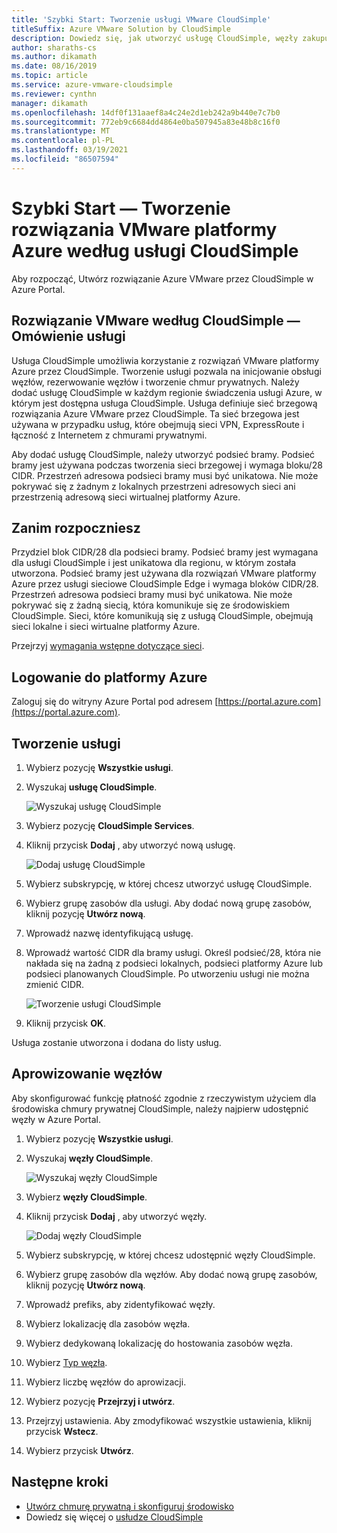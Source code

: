 ```yaml
---
title: 'Szybki Start: Tworzenie usługi VMware CloudSimple'
titleSuffix: Azure VMware Solution by CloudSimple
description: Dowiedz się, jak utworzyć usługę CloudSimple, węzły zakupu i rezerwowe węzły
author: sharaths-cs
ms.author: dikamath
ms.date: 08/16/2019
ms.topic: article
ms.service: azure-vmware-cloudsimple
ms.reviewer: cynthn
manager: dikamath
ms.openlocfilehash: 14df0f131aaef8a4c24e2d1eb242a9b440e7c7b0
ms.sourcegitcommit: 772eb9c6684dd4864e0ba507945a83e48b8c16f0
ms.translationtype: MT
ms.contentlocale: pl-PL
ms.lasthandoff: 03/19/2021
ms.locfileid: "86507594"
---
```

# <a name="quickstart---create-azure-vmware-solution-by-cloudsimple-service"></a>Szybki Start — Tworzenie rozwiązania VMware platformy Azure według usługi CloudSimple

Aby rozpocząć, Utwórz rozwiązanie Azure VMware przez CloudSimple w Azure Portal.

## <a name="vmware-solution-by-cloudsimple---service-overview"></a>Rozwiązanie VMware według CloudSimple — Omówienie usługi

Usługa CloudSimple umożliwia korzystanie z rozwiązań VMware platformy Azure przez CloudSimple.  Tworzenie usługi pozwala na inicjowanie obsługi węzłów, rezerwowanie węzłów i tworzenie chmur prywatnych.  Należy dodać usługę CloudSimple w każdym regionie świadczenia usługi Azure, w którym jest dostępna usługa CloudSimple.  Usługa definiuje sieć brzegową rozwiązania Azure VMware przez CloudSimple.  Ta sieć brzegowa jest używana w przypadku usług, które obejmują sieci VPN, ExpressRoute i łączność z Internetem z chmurami prywatnymi.

Aby dodać usługę CloudSimple, należy utworzyć podsieć bramy. Podsieć bramy jest używana podczas tworzenia sieci brzegowej i wymaga bloku/28 CIDR. Przestrzeń adresowa podsieci bramy musi być unikatowa. Nie może pokrywać się z żadnym z lokalnych przestrzeni adresowych sieci ani przestrzenią adresową sieci wirtualnej platformy Azure.

## <a name="before-you-begin"></a>Zanim rozpoczniesz

Przydziel blok CIDR/28 dla podsieci bramy.  Podsieć bramy jest wymagana dla usługi CloudSimple i jest unikatowa dla regionu, w którym została utworzona. Podsieć bramy jest używana dla rozwiązań VMware platformy Azure przez usługi sieciowe CloudSimple Edge i wymaga bloków CIDR/28. Przestrzeń adresowa podsieci bramy musi być unikatowa. Nie może pokrywać się z żadną siecią, która komunikuje się ze środowiskiem CloudSimple.  Sieci, które komunikują się z usługą CloudSimple, obejmują sieci lokalne i sieci wirtualne platformy Azure.

Przejrzyj [wymagania wstępne dotyczące sieci](cloudsimple-network-checklist.md). 

## <a name="sign-in-to-azure"></a>Logowanie do platformy Azure

Zaloguj się do witryny Azure Portal pod adresem [https://portal.azure.com](https://portal.azure.com).

## <a name="create-the-service"></a>Tworzenie usługi

1. Wybierz pozycję **Wszystkie usługi**.
2. Wyszukaj **usługę CloudSimple**.

    ![Wyszukaj usługę CloudSimple](media/create-cloudsimple-service-search.png)

3. Wybierz pozycję **CloudSimple Services**.
4. Kliknij przycisk **Dodaj** , aby utworzyć nową usługę.

    ![Dodaj usługę CloudSimple](media/create-cloudsimple-service-add.png)

5. Wybierz subskrypcję, w której chcesz utworzyć usługę CloudSimple.
6. Wybierz grupę zasobów dla usługi. Aby dodać nową grupę zasobów, kliknij pozycję **Utwórz nową**.
7. Wprowadź nazwę identyfikującą usługę.
8. Wprowadź wartość CIDR dla bramy usługi. Określ podsieć/28, która nie nakłada się na żadną z podsieci lokalnych, podsieci platformy Azure lub podsieci planowanych CloudSimple. Po utworzeniu usługi nie można zmienić CIDR.

    ![Tworzenie usługi CloudSimple](media/create-cloudsimple-service.png)

9. Kliknij przycisk **OK**.

Usługa zostanie utworzona i dodana do listy usług.

## <a name="provision-nodes"></a>Aprowizowanie węzłów

Aby skonfigurować funkcję płatność zgodnie z rzeczywistym użyciem dla środowiska chmury prywatnej CloudSimple, należy najpierw udostępnić węzły w Azure Portal.

1. Wybierz pozycję **Wszystkie usługi**.
2. Wyszukaj **węzły CloudSimple**.

    ![Wyszukaj węzły CloudSimple](media/create-cloudsimple-node-search.png)

3. Wybierz **węzły CloudSimple**.
4. Kliknij przycisk **Dodaj** , aby utworzyć węzły.

    ![Dodaj węzły CloudSimple](media/create-cloudsimple-node-add.png)

5. Wybierz subskrypcję, w której chcesz udostępnić węzły CloudSimple.
6. Wybierz grupę zasobów dla węzłów. Aby dodać nową grupę zasobów, kliknij pozycję **Utwórz nową**.
7. Wprowadź prefiks, aby zidentyfikować węzły.
8. Wybierz lokalizację dla zasobów węzła.
9. Wybierz dedykowaną lokalizację do hostowania zasobów węzła.
10. Wybierz [Typ węzła](cloudsimple-node.md).
11. Wybierz liczbę węzłów do aprowizacji.
12. Wybierz pozycję **Przejrzyj i utwórz**.
13. Przejrzyj ustawienia. Aby zmodyfikować wszystkie ustawienia, kliknij przycisk **Wstecz**.
14. Wybierz przycisk **Utwórz**.

## <a name="next-steps"></a>Następne kroki

* [Utwórz chmurę prywatną i skonfiguruj środowisko](quickstart-create-private-cloud.md)
* Dowiedz się więcej o [usłudze CloudSimple](./cloudsimple-service.md)
